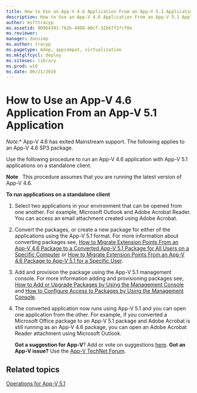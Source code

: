```yaml
---
title: How to Use an App-V 4.6 Application From an App-V 5.1 Application
description: How to Use an App-V 4.6 Application From an App-V 5.1 Application
author: msfttracyp
ms.assetid: 909b4391-762b-4988-b0cf-32b67f1fcf0e
ms.reviewer: 
manager: dansimp
ms.author: tracyp
ms.pagetype: mdop, appcompat, virtualization
ms.mktglfcycl: deploy
ms.sitesec: library
ms.prod: w10
ms.date: 06/21/2016
---
```



# How to Use an App-V 4.6 Application From an App-V 5.1 Application

*Note:** App-V 4.6 has exited Mainstream support. The following applies to an App-V 4.6 SP3 package.

Use the following procedure to run an App-V 4.6 application with App-V 5.1 applications on a standalone client.

**Note**  
This procedure assumes that you are running the latest version of App-V 4.6.

**To run applications on a standalone client**

1.  Select two applications in your environment that can be opened from one another. For example, Microsoft Outlook and Adobe Acrobat Reader. You can access an email attachment created using Adobe Acrobat.

2.  Convert the packages, or create a new package for either of the applications using the App-V 5.1 format. For more information about converting packages see, [How to Migrate Extension Points From an App-V 4.6 Package to a Converted App-V 5.1 Package for All Users on a Specific Computer](how-to-migrate-extension-points-from-an-app-v-46-package-to-a-converted-app-v-51-package-for-all-users-on-a-specific-computer.md) or [How to Migrate Extension Points From an App-V 4.6 Package to App-V 5.1 for a Specific User](how-to-migrate-extension-points-from-an-app-v-46-package-to-app-v-51-for-a-specific-user.md).

3.  Add and provision the package using the App-V 5.1 management console. For more information adding and provisioning packages see, [How to Add or Upgrade Packages by Using the Management Console](how-to-add-or-upgrade-packages-by-using-the-management-console-51-gb18030.md) and [How to Configure Access to Packages by Using the Management Console](how-to-configure-access-to-packages-by-using-the-management-console-51.md).

4.  The converted application now runs using App-V 5.1 and you can open one application from the other. For example, if you converted a Microsoft Office package to an App-V 5.1 package and Adobe Acrobat is still running as an App-V 4.6 package, you can open an Adobe Acrobat Reader attachment using Microsoft Outlook.

    **Got a suggestion for App-V**? Add or vote on suggestions [here](http://appv.uservoice.com/forums/280448-microsoft-application-virtualization). **Got an App-V issue?** Use the [App-V TechNet Forum](https://social.technet.microsoft.com/Forums/home?forum=mdopappv).

## Related topics


[Operations for App-V 5.1](operations-for-app-v-51.md)

 

 





